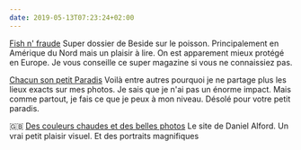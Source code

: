 ```yaml
---
date: 2019-05-13T07:23:24+02:00
---
```


[Fish n' fraude](https://beside.media/fr/dossier/arriere-gout/) Super dossier de Beside sur le poisson. Principalement en Amérique du Nord mais un plaisir à lire. On est apparement mieux protégé en Europe. Je vous conseille ce super magazine si vous ne connaissiez pas.

[Chacun son petit Paradis](https://petitbivouac.com/ces-paradis-secrets-quil-ne-faut-pas-devoiler/) Voilà entre autres pourquoi je ne partage plus les lieux exacts sur mes photos. Je sais que je n'ai pas un énorme impact. Mais comme partout, je fais ce que je peux à mon niveau. Désolé pour votre petit paradis.

🇬🇧 [Des couleurs chaudes et des belles photos](http://www.danielalford.co.uk/personalprojects#/emily-x-pen-y-fan/) Le site de Daniel Alford. Un vrai petit plaisir visuel. Et des portraits magnifiques